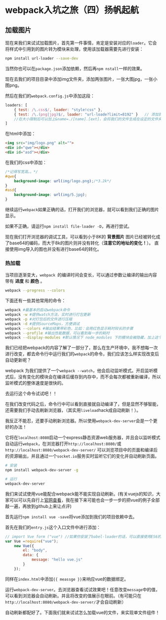 # webpack入坑之旅（四）扬帆起航

## 加载图片

现在来我们来试试加载图片，首先第一件事情，肯定是安装对应的`loader`。它会将样式中引用到的图片转为模块来处理，使用该加载器需要先进行安装：

```sh
npm install url-loader --save-dev
```
当然你也可以在`package.json`添加依赖，然后再`npm nstall`一样的效果。

现在去我们的项目目录中添加img文件夹，添加两张图片，一张大图jpg，一张小图png。

然后在我们的`webpack.config.js`中添加这段：

```js
loaders: [
    { test: /\.css$/, loader: "style!css" },
    { test: /\.(png|jpg)$/, loader: "url-loade?limit=8192" }   // 添加到这！并且会按照文件大小, 或者转化为 base64, 或者单独作为文件
    //在大小限制后可以加上&name=./[name].[ext]，会将我们的文件生成在设定的文件夹下。
]
```
在html中添加：

```html
<img src="img/logo.png" alt="">
<div id="qwe"></div>
<div id="asd"></div>
```

在我们的css中添加：

```css
/*记得写宽高。。*/
#qwe{
    background-image: url(img/logo.png);/*3.2k*/
}
#asd{
    background-image: url(img/5.jpg);
}
```

继续运行`webpack`如果正确的话，打开我们的浏览器，就可以看到我们正确的图片显示。

如果不正确，请运行`npm install file-loader -D`，再进行尝试。

现在我们打开浏览器的调试工具，可以看到小于8K的 **背景图片** 图片已经被转化成了base64的编码，而大于8k的图片则并没有转化（**注意它的地址的变化！**）。
直接使用img导入的图也并没有进行base64的转化。


### 热加载



当项目逐渐变大，`webpack `的编译时间会变长，可以通过参数让编译的输出内容带有 **进度** 和 **颜色** 。

```sh
webpack --progress --colors
```
下面还有一些其他常用的命令：

```sh
webpack #最基本的启动webpack命令
webpack -w #提供watch方法，实时进行打包更新
webpack -p #对打包后的文件进行压缩
webpack -d #提供SourceMaps，方便调试
webpack --colors #输出结果带彩色，比如：会用红色显示耗时较长的步骤
webpack --profile #输出性能数据，可以看到每一步的耗时
webpack --display-modules #默认情况下 node_modules 下的模块会被隐藏，加上这个参数可以显示这些被隐藏的模块
```

我们已经把webpack的内容了解了一部分了，那么在生产环境中，我不想每一次进行改变，都去命令行中运行我们的`webpack`的命令，我们应该怎么样实现改变后自动更新呢？

webpack 为我们提供了一个`webpack --watch`，他会启动监听模式。开启监听模式后，没有变化的模块会在编译后缓存到内存中，而不会每次都被重新编译，所以监听模式的整体速度是很快的。

去运行这个命令试试吧！！

在我们改变代码之后，命令行中可以看到直接就自动编译了，但是显然不够智能，还需要我们手动去刷新浏览器，（其实用`liveload`hack成自动刷新！）。


我反正不能忍，还要手动刷新浏览器。所以使用`webpack-dev-server`会是一个更好的办法！

它将在`localhost:8080`启动一个express静态资源web服务器，并且会以监听模式自动运行`webpack`，在浏览器打开`http://localhost:8080/`或 `http://localhost:8080/webpack-dev-server/` 可以浏览项目中的页面和编译后的资源输出，并且通过一个`socket.io`服务实时监听它们的变化并自动刷新页面。

```sh
# 安装
npm install webpack-dev-server -g

# 运行
webpack-dev-server
```
我们来试试使用vue能配合webpack能不能实现自动刷新。(有关vuejs的知识，大家可以可以先自行上[官网查看](http://cn.vuejs.org/guide/)，我在接下来可能也会一步一步的把vue的例子全部敲一遍，再放到github上来让点评)

首先运行`npm install vue -save`将vue添加到我们的项目依赖中去。

首先在我们的`entry.js`这个入口文件中进行添加：

```js
// import Vue form ("vue") //如果你安装了babel-loader的话，可以直接使用ES6的语法
var Vue =require("vue");
    new Vue({
        el: "body",
        data: {
            message: "hello vue.js"
        }
    });

```

同样在`index.html`中添加`{{ meassge }}`来响应vue的数据绑定。

运行`webpack-dev-server`。去浏览器查看试试效果吧！任意改变`message`中的值，可以看到浏览器会自动刷新。并且将改变的值展示在眼前。（有可能只在`http://localhost:8080/webpack-dev-server/`才会自动刷新）

自动刷新都配好了。下面我们就来试试怎么加载vue的文件，来实现单文件组件！
